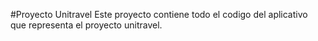 #Proyecto Unitravel
Este proyecto contiene todo el codigo del aplicativo que representa el proyecto unitravel.